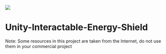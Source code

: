 [![](https://picx.zhimg.com/v2-e0b666da30375f688c1c20c115afee1d_1440w.jpg?source=172ae18b)](https://picx.zhimg.com/v2-e0b666da30375f688c1c20c115afee1d_1440w.jpg?source=172ae18b)

# Unity-Interactable-Energy-Shield

Note: Some resources in this project are taken from the Internet, do not use them in your commercial project
